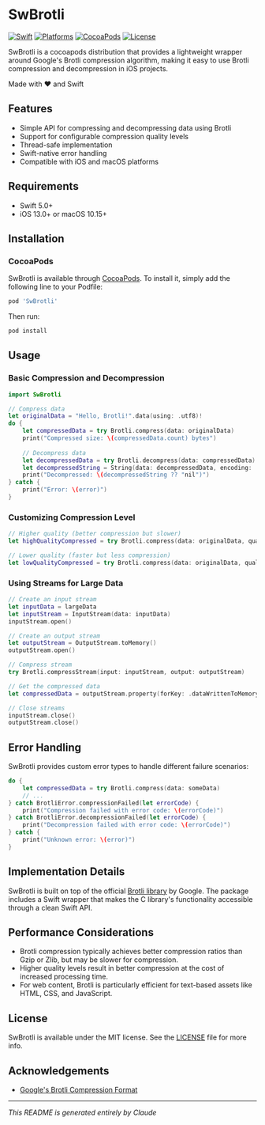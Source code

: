 # SwBrotli

[![Swift](https://img.shields.io/badge/Swift-5.0+-orange.svg)](https://swift.org)
[![Platforms](https://img.shields.io/badge/Platforms-iOS%20|%20macOS-blue.svg)](https://www.apple.com)
[![CocoaPods](https://img.shields.io/cocoapods/v/SwBrotli.svg)](https://cocoapods.org/pods/SwBrotli)
[![License](https://img.shields.io/badge/License-MIT-green.svg)](https://github.com/kirti-swiggy/SwBrotli/blob/main/LICENSE)

SwBrotli is a cocoapods distribution that provides a lightweight wrapper around Google's Brotli compression algorithm, making it easy to use Brotli compression and decompression in iOS projects.

Made with ❤️ and Swift

## Features

- Simple API for compressing and decompressing data using Brotli
- Support for configurable compression quality levels
- Thread-safe implementation
- Swift-native error handling
- Compatible with iOS and macOS platforms

## Requirements

- Swift 5.0+
- iOS 13.0+ or macOS 10.15+

## Installation

### CocoaPods

SwBrotli is available through [CocoaPods](https://cocoapods.org). To install it, simply add the following line to your Podfile:

```ruby
pod 'SwBrotli'
```

Then run:

```bash
pod install
```

## Usage

### Basic Compression and Decompression

```swift
import SwBrotli

// Compress data
let originalData = "Hello, Brotli!".data(using: .utf8)!
do {
    let compressedData = try Brotli.compress(data: originalData)
    print("Compressed size: \(compressedData.count) bytes")
    
    // Decompress data
    let decompressedData = try Brotli.decompress(data: compressedData)
    let decompressedString = String(data: decompressedData, encoding: .utf8)
    print("Decompressed: \(decompressedString ?? "nil")")
} catch {
    print("Error: \(error)")
}
```

### Customizing Compression Level

```swift
// Higher quality (better compression but slower)
let highQualityCompressed = try Brotli.compress(data: originalData, quality: 11)

// Lower quality (faster but less compression)
let lowQualityCompressed = try Brotli.compress(data: originalData, quality: 1)
```

### Using Streams for Large Data

```swift
// Create an input stream
let inputData = largeData
let inputStream = InputStream(data: inputData)
inputStream.open()

// Create an output stream
let outputStream = OutputStream.toMemory()
outputStream.open()

// Compress stream
try Brotli.compressStream(input: inputStream, output: outputStream)

// Get the compressed data
let compressedData = outputStream.property(forKey: .dataWrittenToMemoryStreamKey) as! Data

// Close streams
inputStream.close()
outputStream.close()
```

## Error Handling

SwBrotli provides custom error types to handle different failure scenarios:

```swift
do {
    let compressedData = try Brotli.compress(data: someData)
    // ...
} catch BrotliError.compressionFailed(let errorCode) {
    print("Compression failed with error code: \(errorCode)")
} catch BrotliError.decompressionFailed(let errorCode) {
    print("Decompression failed with error code: \(errorCode)")
} catch {
    print("Unknown error: \(error)")
}
```

## Implementation Details

SwBrotli is built on top of the official [Brotli library](https://github.com/google/brotli) by Google. The package includes a Swift wrapper that makes the C library's functionality accessible through a clean Swift API.

## Performance Considerations

- Brotli compression typically achieves better compression ratios than Gzip or Zlib, but may be slower for compression.
- Higher quality levels result in better compression at the cost of increased processing time.
- For web content, Brotli is particularly efficient for text-based assets like HTML, CSS, and JavaScript.

## License

SwBrotli is available under the MIT license. See the [LICENSE](LICENSE) file for more info.

## Acknowledgements

- [Google's Brotli Compression Format](https://github.com/google/brotli)

---
*This README is generated entirely by Claude*
